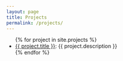 ```yaml
---
layout: page
title: Projects
permalink: /projects/
---
```


<ul>
{% for project in site.projects %}
  <li>
    <a href="{{ project.url }}">{{ project.title }}</a>: {{ project.description }}
  </li>
{% endfor %}
</ul>
